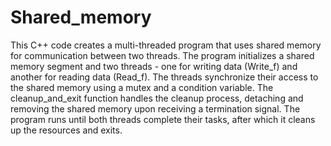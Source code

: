 # Shared_memory

This C++ code creates a multi-threaded program that uses shared memory for communication between two threads. The program initializes a shared memory segment and two threads - one for writing data (Write_f) and another for reading data (Read_f). The threads synchronize their access to the shared memory using a mutex and a condition variable. The cleanup_and_exit function handles the cleanup process, detaching and removing the shared memory upon receiving a termination signal. The program runs until both threads complete their tasks, after which it cleans up the resources and exits. 
